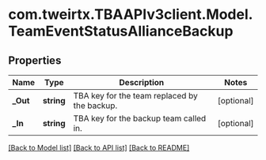# com.tweirtx.TBAAPIv3client.Model.TeamEventStatusAllianceBackup
## Properties

Name | Type | Description | Notes
------------ | ------------- | ------------- | -------------
**_Out** | **string** | TBA key for the team replaced by the backup. | [optional] 
**_In** | **string** | TBA key for the backup team called in. | [optional] 

[[Back to Model list]](../README.md#documentation-for-models) [[Back to API list]](../README.md#documentation-for-api-endpoints) [[Back to README]](../README.md)

